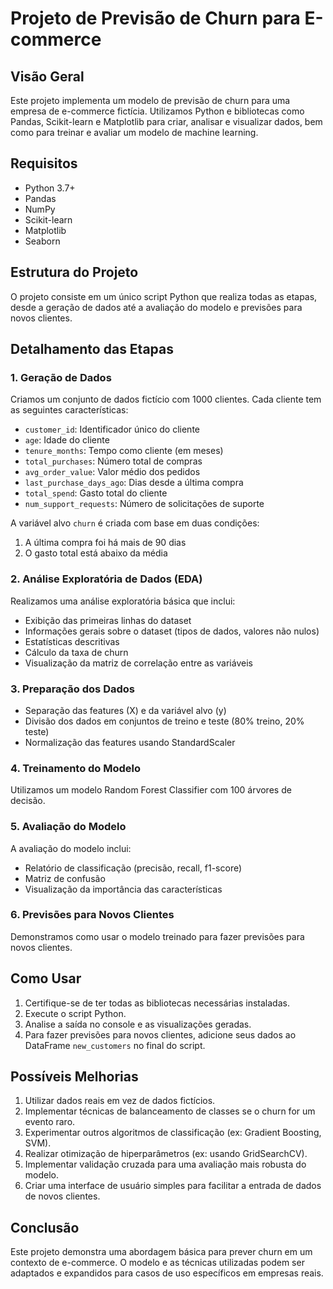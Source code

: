 # Projeto de Previsão de Churn para E-commerce

## Visão Geral

Este projeto implementa um modelo de previsão de churn para uma empresa de e-commerce fictícia. Utilizamos Python e bibliotecas como Pandas, Scikit-learn e Matplotlib para criar, analisar e visualizar dados, bem como para treinar e avaliar um modelo de machine learning.

## Requisitos

- Python 3.7+
- Pandas
- NumPy
- Scikit-learn
- Matplotlib
- Seaborn

## Estrutura do Projeto

O projeto consiste em um único script Python que realiza todas as etapas, desde a geração de dados até a avaliação do modelo e previsões para novos clientes.

## Detalhamento das Etapas

### 1. Geração de Dados

Criamos um conjunto de dados fictício com 1000 clientes. Cada cliente tem as seguintes características:

- `customer_id`: Identificador único do cliente
- `age`: Idade do cliente
- `tenure_months`: Tempo como cliente (em meses)
- `total_purchases`: Número total de compras
- `avg_order_value`: Valor médio dos pedidos
- `last_purchase_days_ago`: Dias desde a última compra
- `total_spend`: Gasto total do cliente
- `num_support_requests`: Número de solicitações de suporte

A variável alvo `churn` é criada com base em duas condições:
1. A última compra foi há mais de 90 dias
2. O gasto total está abaixo da média

### 2. Análise Exploratória de Dados (EDA)

Realizamos uma análise exploratória básica que inclui:

- Exibição das primeiras linhas do dataset
- Informações gerais sobre o dataset (tipos de dados, valores não nulos)
- Estatísticas descritivas
- Cálculo da taxa de churn
- Visualização da matriz de correlação entre as variáveis

### 3. Preparação dos Dados

- Separação das features (X) e da variável alvo (y)
- Divisão dos dados em conjuntos de treino e teste (80% treino, 20% teste)
- Normalização das features usando StandardScaler

### 4. Treinamento do Modelo

Utilizamos um modelo Random Forest Classifier com 100 árvores de decisão.

### 5. Avaliação do Modelo

A avaliação do modelo inclui:

- Relatório de classificação (precisão, recall, f1-score)
- Matriz de confusão
- Visualização da importância das características

### 6. Previsões para Novos Clientes

Demonstramos como usar o modelo treinado para fazer previsões para novos clientes.

## Como Usar

1. Certifique-se de ter todas as bibliotecas necessárias instaladas.
2. Execute o script Python.
3. Analise a saída no console e as visualizações geradas.
4. Para fazer previsões para novos clientes, adicione seus dados ao DataFrame `new_customers` no final do script.

## Possíveis Melhorias

1. Utilizar dados reais em vez de dados fictícios.
2. Implementar técnicas de balanceamento de classes se o churn for um evento raro.
3. Experimentar outros algoritmos de classificação (ex: Gradient Boosting, SVM).
4. Realizar otimização de hiperparâmetros (ex: usando GridSearchCV).
5. Implementar validação cruzada para uma avaliação mais robusta do modelo.
6. Criar uma interface de usuário simples para facilitar a entrada de dados de novos clientes.

## Conclusão

Este projeto demonstra uma abordagem básica para prever churn em um contexto de e-commerce. O modelo e as técnicas utilizadas podem ser adaptados e expandidos para casos de uso específicos em empresas reais.
